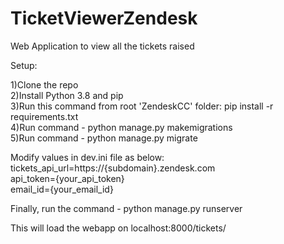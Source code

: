 # TicketViewerZendesk
Web Application to view all the tickets raised<br>


Setup:<br>

1)Clone the repo<br>
2)Install Python 3.8 and pip<br>
3)Run this command from root 'ZendeskCC' folder: pip install -r requirements.txt<br>
4)Run command - python manage.py makemigrations<br>
5)Run command - python manage.py migrate<br>


Modify values in dev.ini file as below:<br>
tickets_api_url=https://{subdomain}.zendesk.com<br>
api_token={your_api_token}<br>
email_id={your_email_id}<br>


Finally, run the command - python manage.py runserver<br>

This will load the webapp on localhost:8000/tickets/<br>

